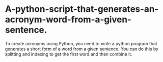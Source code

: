 # A-python-script-that-generates-an-acronym-word-from-a-given-sentence.
To create acronyms using Python, you need to write a python program that generates a short form of a word from a given sentence. You can do this by splitting and indexing to get the first word and then combine it.
